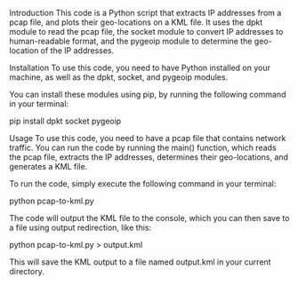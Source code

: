 Introduction
This code is a Python script that extracts IP addresses from a pcap file, and plots their geo-locations on a KML file. It uses the dpkt module to read the pcap file, the socket module to convert IP addresses to human-readable format, and the pygeoip module to determine the geo-location of the IP addresses.

Installation
To use this code, you need to have Python installed on your machine, as well as the dpkt, socket, and pygeoip modules.

You can install these modules using pip, by running the following command in your terminal:

pip install dpkt socket pygeoip

Usage
To use this code, you need to have a pcap file that contains network traffic. You can run the code by running the main() function, which reads the pcap file, extracts the IP addresses, determines their geo-locations, and generates a KML file.

To run the code, simply execute the following command in your terminal:

python pcap-to-kml.py

The code will output the KML file to the console, which you can then save to a file using output redirection, like this:

python pcap-to-kml.py > output.kml

This will save the KML output to a file named output.kml in your current directory.